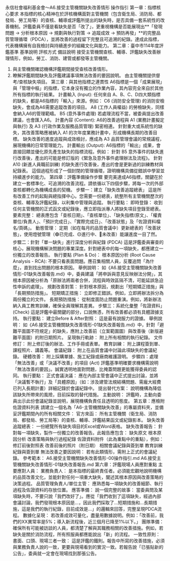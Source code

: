 永信社會福利基金會～A6.接受主管機關缺失改善情形 操作指引
第一章：指標核心要求
本指標的核心精神在於評核機構面對主管機關（包含衛生局、消防局、都發局、勞工局等）的查核、輔導或評鑑所提出的缺失時，是否具備一套系統性的改善機制。評鑑委員不僅是看缺失是否「改了」，更重視機構是否能展現出**「發現問題 -> 分析根本原因 -> 規劃與執行對策 -> 追蹤成效 -> 預防再發」**的完整品質管理循環（PDCA），並將改善的過程留下完整且可追溯的紀錄。達成此指標，代表機構擁有自我檢討與持續進步的組織文化與能力。
第二章：臺中市114年度評鑑基準
基準說明
評核方式
備註說明
接受主管機關查核、輔導、評鑑缺失改善辦理情形，例如，勞工、消防、建管或都發等主管機關。
1. 與主管機關確認機構評鑑期間接受查核改善情形。
2. 瞭解評鑑期間缺失及評鑑建議事項無法改善的要因說明。
由主管機關提供督考/查核缺失項目。
第三章：與其他指標之連貫性
A6指標是一個「成果展現」與「管理中樞」的指標，它本身沒有獨立的作業內容，其內容完全來自於其他所有指標的執行結果。
計畫輸入 (Input):
任何來自 A、B、C、D四大類指標的缺失，都是A6指標的「輸入」來源。例如：
C6 (消防安全管理) 的消防安檢缺失，會成為A6需要追蹤改善的項目。
A8 (工作人員權益) 的勞檢缺失，同樣會納入A6的管理範疇。
B5 (意外事件處理) 若處理流程不當，被委員提出改善建議，也會匯入A6。
計畫內容 (Content):
A6的改善過程與 A1 (業務計畫擬定與執行) 及 A3 (行政作業及服務品質管理) 緊密相連。
針對重大或系統性的缺失，其改善策略應被納入 A1 的次年度業務計畫中，形成機構長期的改善目標。
缺失改善的進度追蹤與成效檢討，應成為 A3 品質管理會議的常規議程，展現機構的日常管理能力。
計畫輸出 (Output):
A6指標的「輸出」成果，會直接回饋並優化原先產生缺失的指標流程。例如：
針對 B5 意外事件的缺失進行改善後，產出的可能是修訂版的《緊急及意外事件處理辦法及流程》。
針對 A10 (新進人員職前訓練) 的缺失進行改善後，產出的會是更新過的訓練教材與紀錄表。
這個過程形成了一個封閉的管理循環，證明機構具備從錯誤中學習並持續進步的能力。
第四章：評鑑準備操作步驟
要完美達成A6指標，關鍵在於建立一套標準化、可追溯的改善流程。請依循以下四個步驟，將每一次的外部查核都轉化為機構成長的契機。
步驟一：建立「缺失改善追蹤總表」
這是所有改善工作的起點與總指揮中心。您需要一份總表，統整所有主管機關歷次的查核、輔導及評鑑紀錄，以利集中管理與追蹤。
執行要點：
即時登錄： 收到任何主管機關的正式函文或紀錄後，應立即指派專人將缺失項目登錄至總表。
要素完整： 總表應包含「查核日期」、「查核單位」、「缺失指標/原文」、「權責單位/負責人」、「預計完成日」、「實際完成日」、「改善狀態」及「佐證資料檔名/頁碼」。
動態管理： 定期（如在每月的品質會議中）更新總表的「改善狀態」，使用燈號管理（🟢已完成、🟡進行中、🔴未改善）能讓進度一目了然。
步驟二：針對「單一缺失」進行深度分析與紀錄 (PDCA)
這是評鑑委員審查的核心，展現機構解決問題的專業深度。針對總表中的每一項缺失，都應建立一份獨立的改善報告。
執行要點 (Plan & Do)：
根本原因分析 (Root Cause Analysis - RCA): 不要只看表面問題。應召集相關人員，反覆追問「為什麼」，直到找出問題的根本原因。
舉例說明： 如《A6.接受主管機關缺失改善情形-01缺失改善報告.md》中，委員建議「將申訴與意見反映辦法分開」，其根本原因被分析為「原辦法將兩者合併，流程與時效區隔不清，可能延誤急迫性申訴的處理」。
規劃改善對策： 針對根本原因，規劃出「短期矯正措施」與「長期預防措施」。
短期矯正措施： 立即修正錯誤。例如，立即將辦法拆分為兩份獨立的文件。
長期預防措施： 從制度面防止問題重演。例如，將新辦法納入員工教育訓練，確保全員理解其差異。
步驟三：系統化彙整「佐證資料」 (Check)
這是評鑑中最關鍵的部分，口說無憑，所有改善都必須有具體證據支持。
執行要點：
建立Before & After對照： 這是最有說服力的證據。
舉例說明： 如《A6.接受主管機關缺失改善情形-01缺失改善報告.md》中，針對「避難平面圖不符規定」的缺失，應附上改善前（立案範圍圖）與改善後（新版避難平面圖）的附日期照片。
呈現執行軌跡： 附上所有相關的執行紀錄。
文件修訂： 附上修訂後的辦法、工作手冊或表單。
教育訓練： 附上課程簽到單、課程照片、講義等。
會議紀錄： 附上在品質會議中討論此項缺失的會議紀錄。
硬體改善： 附上採購單據、施工紀錄或廠商維護證明。
步驟四：處理「無法改善」或「決議不改善」的項目 (Act)
評鑑基準明確要求機構需說明「無法改善的要因」。誠實透明地面對問題，比掩蓋問題更能獲得委員的認同。
執行要點：
正式會議決議： 應在內部主管會議中正式提出討論，並將「決議暫不執行」及「具體原因」（如：涉及建管法規結構問題、需龐大經費已列入長期計畫）詳細記錄於會議紀錄中。
提出替代方案： 說明機構為降低該缺失所帶來的風險，目前採取的替代措施。
主動說明： 評鑑時，主動向委員出示此份會議紀錄並說明，展現機構負責任且透明的態度。
第五章：應檢附佐證資料列表
請建立一個名為「A6-主管機關缺失改善」的專屬資料夾，並備妥評鑑期間內的所有相關文件：
官方來函： 所有主管機關（衛生局、消防局、都發局、勞工局等）的查核、輔導、評鑑結果函文或紀錄影本。
缺失改善追蹤總表： 一份總覽所有缺失項目的Excel或Word表格。
缺失改善報告： 針對每一項缺失，製作一份獨立的改善報告。此報告應包含：
缺失原文
根本原因分析
改善策略與執行過程紀錄
佐證資料附件（此為重點中的重點），例如：
修訂前後對照表
改善前後的照片（附日期）
相關會議紀錄與簽到單
教育訓練紀錄與簽到單
無法改善之要因說明： 若有此類情形，需附上正式的會議紀錄。
參考範本：
A6.接受主管機關缺失改善情形-00操作指引.md
A6.接受主管機關缺失改善情形-01缺失改善報告.md
第六章：評鑑現場人員應對重點
主要應對人員：
業務負責人： 是本指標的最終責任者。必須能宏觀地說明機構的品質改善文化，並能針對任何一項重大缺失，闡述其根本原因與改善策略的決策過程。
品質管理負責人/單位主管： 應熟悉每一項缺失的改善細節、執行過程及佐證資料的存放位置。
應答準備：
說一個完整的故事： 當委員問及某項缺失時，不要只說「我們改好了」。應從「我們收到了這項缺失，經過內部會議討論，我們發現根本原因是...，因此我們採取了...短期措施和...長期措施，這是我們的執行紀錄，目前成效是...」的邏輯來回答，完整呈現PDCA流程。
數據化呈現： 若改善成效可量化，盡量用數據說明。例如：「改善前，我們的XX異常率是5%；導入新流程後，近三個月已降至1%以下。」
團隊準備：
確保所有可能被訪談的人員，都清楚了解與其職務相關的改善措施。例如，若缺失是關於消防流程，所有照服員都應能說出「新」的流程。
一致性原則：
書面、口頭、現場三者一致： 這是評鑑的鐵則。報告中所寫的改善措施，必須與業務負責人說的一致，更要與現場看到的實況一致。若報告說「已張貼新的公告」，委員就一定會在現場找到那張公告。